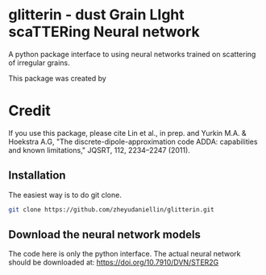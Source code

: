 # glitterin - dust Grain LIght scaTTERing Neural network 

A python package interface to using neural networks trained on scattering of irregular grains.

This package was created by 

# Credit

If you use this package, please cite Lin et al., in prep. and Yurkin M.A. & Hoekstra A.G, "The discrete-dipole-approximation code ADDA: capabilities and known limitations," JQSRT, 112, 2234–2247 (2011). 


## Installation
The easiest way is to do git clone.

```bash
git clone https://github.com/zheyudaniellin/glitterin.git
```

## Download the neural network models

The code here is only the python interface. The actual neural network should be downloaded at: https://doi.org/10.7910/DVN/STER2G

